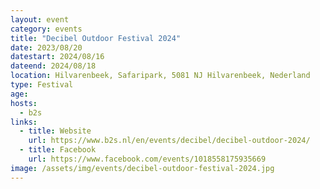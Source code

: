 ```yaml
---
layout: event
category: events
title: "Decibel Outdoor Festival 2024"
date: 2023/08/20
datestart: 2024/08/16
dateend: 2024/08/18
location: Hilvarenbeek, Safaripark, 5081 NJ Hilvarenbeek, Nederland
type: Festival
age:
hosts:
  - b2s
links:
  - title: Website
    url: https://www.b2s.nl/en/events/decibel/decibel-outdoor-2024/
  - title: Facebook
    url: https://www.facebook.com/events/1018558175935669
image: /assets/img/events/decibel-outdoor-festival-2024.jpg
---
```

